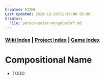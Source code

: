 ```yaml
---
Created: FIXME
Last Updated: 2020-12-20T11:43:00-05:00
Creator:
  File: person-peter-mangelsdorf.md
---
```



### [Wiki Index](index.md) | [Project Index](../index.md) | [Game Index](../intel-game/index.md)





# Compositional Name
- TODO
